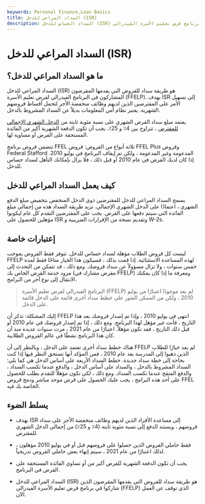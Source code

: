 ```yaml
---
keywords: Personal Finance,Loan Basics
title: السداد المراعي للدخل (ISR)
description: السداد الحساس للدخل (ISR) هو طريقة لسداد القروض التي يقدمها مقرضو برنامج قرض تعليم الأسرة الفيدرالي (FFELP).
---
```


# السداد المراعي للدخل (ISR)
## ما هو السداد المراعي للدخل؟

السداد المراعي للدخل (ISR) هو طريقة سداد للقروض التي يقدمها المقرضون المشاركون في البرنامج الفيدرالي لقرض تعليم الأسرة (FFELP). يهدف ISR إلى تسهيل الأمر على المقترضين الذين لديهم وظائف منخفضة الأجر لتحمل أقساط قروضهم الشهرية. يعتبر نظام أمن المعلومات بديلاً عن السداد المشروط بالدخل.

يعتمد مبلغ سداد القرض الشهري على نسبة مئوية ثابتة من [الدخل الشهري الإجمالي للمقترض](/grossincome) ، تتراوح بين 4٪ و 25٪. يجب أن تكون الدفعة الشهرية أكبر من الفائدة المستحقة على القرض أو مساوية لها.

تتضمن قروض برنامج FFEL ثلاثة أنواع من القروض: قروض FFEL Plus وقروض Federal Stafford المدعومة وغير المدعومة ، ولكن تم إيقاف البرنامج في يوليو 2010. إذا كان لديك القرض في عام 2010 أو قبل ذلك ، فلا يزال بإمكانك التأهل لسداد حساس للدخل.

## كيف يعمل السداد المراعي للدخل

يسمح السداد المراعي للدخل للمقترضين ذوي الدخل المنخفض بتخفيض مبلغ الدفع الشهري ، اعتمادًا على الدخل الشهري الإجمالي. تزيد طريقة السداد هذه من إجمالي مبلغ الفائدة التي سيتم دفعها على القرض. يجب على المقترضين التقدم كل عام ليكونوا مؤهلين للحصول على ISR وتقديم نسخة من الإقرارات الضريبية و W-2s.

## إعتبارات خاصة

ليست كل قروض الطلاب مؤهلة لسداد حساس للدخل. تتوفر فقط القروض بموجب FFELP لهذه المساعدة الاستثنائية. إذا قمت بذلك ، فسيكون هذا الخيار متاحًا فقط لمدة خمس سنوات ، ولا تزال مسؤولاً عن سداد قروضك. ومع ذلك ، قد تتمكن من التحدث إلى مزود خدمة القرض الخاص بك (مقرض مشارك في FFELP) ومعرفة ما إذا كان يمكنك الانتقال إلى نوع آخر من البرامج.

> البرنامج الفيدرالي لقرض تعليم الأسرة (FFELP) لم يعد موجودًا اعتبارًا من يوليو 2010 ، ولكن من الممكن العثور على خطط سداد أخرى قائمة على الدخل قائمة على الدخل.

>

إليك المشكلة: تذكر أن FFELP انتهى في يوليو 2010 ، وإذا تم إصدار قروضك بعد هذا التاريخ ، فأنت غير مؤهل لهذا البرنامج. ومع ذلك ، إذا تم إصدار قروضك في عام 2010 أو قبل ذلك التاريخ ، فقد تكون مؤهلاً. اعتبارًا من عام 2021 ، مرت سنوات عديدة منذ أن كان هذا البرنامج نشطًا في عالم القروض الطلابية.

هناك خطط سداد أخرى تعتمد على الدخل ، وبالنظر إلى أن FFELP لم يعد خيارًا للطلاب الذين ذهبوا إلى المدرسة بعد عام 2010 ، فمن المؤكد أنها تستحق النظر فيها إذا كنت بحاجة إلى خطة سداد جديدة. خطط السداد الأربعة على أساس الدخل هي كما يلي: السداد المشروط بالدخل ، والسداد على أساس الدخل ، والدفع عندما تكسب السداد ، والدفع المنقح عندما تكسب السداد. ومع ذلك ، لكي تكون مؤهلاً للتقدم بطلب للحصول على أحد هذه البرامج ، يجب عليك الحصول على قرض موحد مباشر ودمج قروض FFEL الخاصة بك فيه.

## يسلط الضوء

- يهدف ISR إلى مساعدة الأفراد الذين لديهم وظائف منخفضة الأجر على سداد قروضهم ، ويستند الدفع إلى نسبة مئوية ثابتة (4٪ و 25٪) من إجمالي الدخل الشهري للمقترض.

- فقط حاملي القروض الذين حصلوا على قروضهم قبل أو في يوليو 2010 مؤهلون ، لذلك اعتبارًا من عام 2021 ، سيتم إنهاء بعض حاملي القروض تدريجياً.

- يجب أن تكون الدفعة الشهرية للقرض أكبر من أو تساوي الفائدة المستحقة على القرض في البرنامج.

- السداد المراعي للدخل (ISR) هو طريقة سداد للقروض التي يقدمها المقرضون الذين شاركوا في برنامج قرض تعليم الأسرة الفيدرالي (FFELP) الذي توقف عن العمل الآن.

